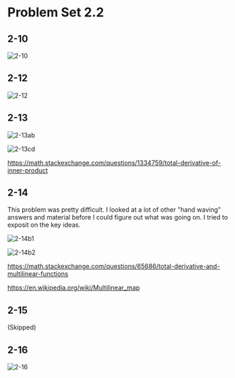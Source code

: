 # Problem Set 2.2

## 2-10

![2-10](2-10a.gif)


## 2-12

![2-12](2-12.gif)


## 2-13

![2-13ab](2-13ab.gif)

![2-13cd](2-13cd.gif)

https://math.stackexchange.com/questions/1334759/total-derivative-of-inner-product

## 2-14

This problem was pretty difficult.
I looked at a lot of other "hand waving" answers and material
before I could figure out what was going on.
I tried to exposit on the key ideas.

![2-14b1](2-14b1.gif)

![2-14b2](2-14b2.gif)

https://math.stackexchange.com/questions/65686/total-derivative-and-multilinear-functions

https://en.wikipedia.org/wiki/Multilinear_map

## 2-15

(Skipped)

## 2-16

![2-16](2-16.gif)
